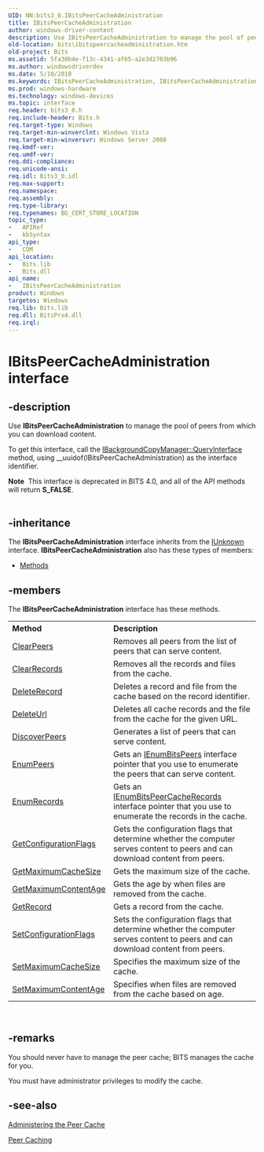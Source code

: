 ```yaml
---
UID: NN:bits3_0.IBitsPeerCacheAdministration
title: IBitsPeerCacheAdministration
author: windows-driver-content
description: Use IBitsPeerCacheAdministration to manage the pool of peers from which you can download content.
old-location: bits\ibitspeercacheadministration.htm
old-project: Bits
ms.assetid: 5fa30b4e-f13c-4341-af65-a2e3d2703b96
ms.author: windowsdriverdev
ms.date: 5/10/2018
ms.keywords: IBitsPeerCacheAdministration, IBitsPeerCacheAdministration interface [BITS], IBitsPeerCacheAdministration interface [BITS],described, bits.ibitspeercacheadministration, bits3_0/IBitsPeerCacheAdministration
ms.prod: windows-hardware
ms.technology: windows-devices
ms.topic: interface
req.header: bits3_0.h
req.include-header: Bits.h
req.target-type: Windows
req.target-min-winverclnt: Windows Vista
req.target-min-winversvr: Windows Server 2008
req.kmdf-ver: 
req.umdf-ver: 
req.ddi-compliance: 
req.unicode-ansi: 
req.idl: Bits3_0.idl
req.max-support: 
req.namespace: 
req.assembly: 
req.type-library: 
req.typenames: BG_CERT_STORE_LOCATION
topic_type:
-	APIRef
-	kbSyntax
api_type:
-	COM
api_location:
-	Bits.lib
-	Bits.dll
api_name:
-	IBitsPeerCacheAdministration
product: Windows
targetos: Windows
req.lib: Bits.lib
req.dll: BitsPrx4.dll
req.irql: 
---
```


# IBitsPeerCacheAdministration interface


## -description


Use <b>IBitsPeerCacheAdministration</b> to manage the pool of peers from which you can download content. 

To get this interface, call the <a href="https://msdn.microsoft.com/fc98dfb3-7e10-421d-b722-223bd8a65330">IBackgroundCopyManager::QueryInterface</a> method, using __uuidof(IBitsPeerCacheAdministration) as the interface identifier. 
<div class="alert"><b>Note</b>  This interface is deprecated in BITS 4.0, and all of the API methods will return <b>S_FALSE</b>.</div><div> </div>

## -inheritance

The <b xmlns:loc="http://microsoft.com/wdcml/l10n">IBitsPeerCacheAdministration</b> interface inherits from the <a href="https://msdn.microsoft.com/33f1d79a-33fc-4ce5-a372-e08bda378332">IUnknown</a> interface. <b>IBitsPeerCacheAdministration</b> also has these types of members:
<ul>
<li><a href="https://docs.microsoft.com/">Methods</a></li>
</ul>

## -members

The <b>IBitsPeerCacheAdministration</b> interface has these methods.
<table class="members" id="memberListMethods">
<tr>
<th align="left" width="37%">Method</th>
<th align="left" width="63%">Description</th>
</tr>
<tr data="declared;">
<td align="left" width="37%">
<a href="https://msdn.microsoft.com/79a739ed-7618-410a-a6df-fab11794d932">ClearPeers</a>
</td>
<td align="left" width="63%">
Removes all peers from the list of peers that can serve content.

</td>
</tr>
<tr data="declared;">
<td align="left" width="37%">
<a href="https://msdn.microsoft.com/96e18c5d-6c76-4953-8e8e-3e98943478d8">ClearRecords</a>
</td>
<td align="left" width="63%">
Removes all the records and files from the cache.

</td>
</tr>
<tr data="declared;">
<td align="left" width="37%">
<a href="https://msdn.microsoft.com/c86199c3-9fe7-4d8f-8b33-b12b65b94e54">DeleteRecord</a>
</td>
<td align="left" width="63%">
Deletes a record and file from the cache based on the record identifier.

</td>
</tr>
<tr data="declared;">
<td align="left" width="37%">
<a href="https://msdn.microsoft.com/d4849830-62fa-4bf4-bfad-59bcdbf1a10e">DeleteUrl</a>
</td>
<td align="left" width="63%">
Deletes all cache records and the file from the cache for the given URL.

</td>
</tr>
<tr data="declared;">
<td align="left" width="37%">
<a href="https://msdn.microsoft.com/c83632c2-5d01-48ab-93ef-961778c2379a">DiscoverPeers</a>
</td>
<td align="left" width="63%">
Generates a list of peers that can serve content.

</td>
</tr>
<tr data="declared;">
<td align="left" width="37%">
<a href="https://msdn.microsoft.com/8786d7d8-9ffb-4492-9834-90b97f97e4cf">EnumPeers</a>
</td>
<td align="left" width="63%">
Gets an <a href="https://msdn.microsoft.com/2715a58c-ba76-4223-ad9e-453d029e0eda">IEnumBitsPeers</a> interface pointer that you use to enumerate the peers that can serve content. 

</td>
</tr>
<tr data="declared;">
<td align="left" width="37%">
<a href="https://msdn.microsoft.com/b471cee0-0ad0-4488-9819-e524e50dbc76">EnumRecords</a>
</td>
<td align="left" width="63%">
Gets an <a href="https://msdn.microsoft.com/680c1468-d780-44a3-9048-c7c3928234f9">IEnumBitsPeerCacheRecords</a> interface pointer that you use to enumerate the records in the cache.

</td>
</tr>
<tr data="declared;">
<td align="left" width="37%">
<a href="https://msdn.microsoft.com/caa54ee0-c771-47e7-95d1-26a812f0f95f">GetConfigurationFlags</a>
</td>
<td align="left" width="63%">
Gets the configuration flags that determine whether the computer serves content to peers and can download content from peers.

</td>
</tr>
<tr data="declared;">
<td align="left" width="37%">
<a href="https://msdn.microsoft.com/6ea0e6f7-c674-4088-9085-5f6246681009">GetMaximumCacheSize</a>
</td>
<td align="left" width="63%">
Gets the maximum size of the cache.

</td>
</tr>
<tr data="declared;">
<td align="left" width="37%">
<a href="https://msdn.microsoft.com/6b6b0c97-9906-464d-b267-5adde1919a45">GetMaximumContentAge</a>
</td>
<td align="left" width="63%">
Gets the age by when files are removed from the cache.

</td>
</tr>
<tr data="declared;">
<td align="left" width="37%">
<a href="https://msdn.microsoft.com/7dd32e9c-bf4e-4dbf-aa9f-9ffbf98d3f1c">GetRecord</a>
</td>
<td align="left" width="63%">
Gets a record from the cache.

</td>
</tr>
<tr data="declared;">
<td align="left" width="37%">
<a href="https://msdn.microsoft.com/1ede7c58-bc6d-4930-bca6-e4f26f97c648">SetConfigurationFlags</a>
</td>
<td align="left" width="63%">
Sets the configuration flags that determine whether the computer serves content to peers and can download content from peers.

</td>
</tr>
<tr data="declared;">
<td align="left" width="37%">
<a href="https://msdn.microsoft.com/064376cf-8865-45a1-a63a-1096bc0d58ce">SetMaximumCacheSize</a>
</td>
<td align="left" width="63%">
Specifies the maximum size of the cache.

</td>
</tr>
<tr data="declared;">
<td align="left" width="37%">
<a href="https://msdn.microsoft.com/815d9e48-f1f0-4c40-a277-d78db9d6ace1">SetMaximumContentAge</a>
</td>
<td align="left" width="63%">
Specifies when files are removed from the cache based on age.

</td>
</tr>
</table> 


## -remarks



 You should never have to manage the peer cache; BITS manages the cache for you.

You must have administrator privileges to modify the cache.




## -see-also




<a href="https://msdn.microsoft.com/a33a43e5-02f9-4902-ad3a-ec65b0d80520">Administering the Peer Cache</a>



<a href="https://msdn.microsoft.com/4197eed3-1812-4440-99e7-9462635ef6ad">Peer Caching</a>
 

 


